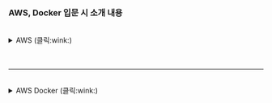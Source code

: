 ### AWS,  Docker 입문 시 소개 내용
<br>

<details>
    <summary> AWS (클릭:wink:) </summary> 
<br>

- 캡처 : window + shift + s   
<br>

- aws azure gcp 비교   
  한 브라우저에 동시 접속 불가   
  창 2개 띄우기(다른 브라우저, 시크릿모드 등)   
<br>

- AWS Service   
1. billing   
   - 결제 - 청구서 - 틈틈히 확인(18h~24h 후 최신화)   
   - 기본설정 - 청구서 설정 - 프리 티어 사용량 알림 받기, 결제 알림 받기 check   
   - Cost Management - Budgets - 예산 생성 후 사용   

2. IAM   
   - 실무에서는 root에서 한 사용자를 만드는데 권한(AdministratorAccess) 주고 'admin'(예시)으로서 활동시키다가 문제 생기면 그 사용자를 삭제   
   - 'admin' 계정은 billing 권한만 없음, root 계정에 준하는 권한 소유    
   - MFA 할당 (root계정은 설정 비추, 폰 교체/분실 시 복구 어려움)   
   - 사용자 - 권한 주기 - 직접 연결(AmazonEC2FullAccess 이면 다 가능)   
     회사에서는 그룹 생성 후 그 그룹에 연결   

3. EC2
   - check the region
   - 리소스 - '보안그룹 = 0' 이면 안 됨   
     (기본으로 부여되는 default는 절대 삭제하면 안됨)
   - 인스턴스 : 클라우드의 가상서버   
   - 이미지 : 운영체계(OS)   
   - 인스턴스 시작   
     - 이름 설정 : 아무거나   
     - OS이미지 : Ubuntu, 프리티어   
     - 인스턴스 유형 : t2.micro   
     - 키 페어(로그인) : 생성하기 (pem 파일 위치 확인 중요)   

   - 인스턴스 사용법 3가지   
     (해당 인스턴스 접속 후 '연결' 클릭)   
    1. web socket 방식의 접속   
       - 상단) EC2 인스턴스 연결   
       - 연결   
       - cmd
       ```
         $ sudo apt -y update   
       ```

    2. SSH 클라이언트 사용
       - 상단) SSH 클라이언트
       - pem있는 파일 위치에서 ssh 복사하여 실행
       - cmd   
       ```   
         $ sudo apt -y update   
         $ sudo apt -y upgrade   
         $ sudo apt -y install nginx   
         $ sudo systemctl status nginx   
       ```   
       <br>
       
       - 처음 만들 때 보안그룹 생성 시 HTTP 선택 가능, 미선택 시 아래 실시)   
       - ssh(secure shell)를 사용해서 접속 후 scp(secure copy) 설치하여 사용   
       - 인스턴스 → 퍼블릭 IPv4 주소 접근 시 **방화벽**으로 인해 접근 불가
       - 중간 보안 탭 → 보안그룹 접속 → 인바운드 규칙 편집 → HTTP(유형), Anywhere-IPv4 → 규칙 저장
       <br>
       
       - 인스턴스 이미지(OS) 생성
         - 해당 인스턴스 종료(삭제)
         - 더 큰 용량의 인스턴스에 이전 만들었던 이미지를 설치 (기존 이미지 안에 있는 nginx 남아있으므로 타작업 필요없음
         - 해당 인스턴스 우클릭 → 이미지 및 켐플릿 → 이미지 생성

    3. mobaxterm 다운로드   
       - session → ssh → Advanced SSH settings   
         - hostname : 인스턴스 퍼블릭 ip   
         - Specifty username : ubuntu    
         - 해당 인스턴스 연결 - EC2 인스턴스 연결 - 사용자 이름 - 입력
         - use private key : pem 파일 찾기   
<br>

4. S3 (Simple Storage Service) : 웹 하드디스크

5. RDS
</details>
<br><br>

* * *
<br>

<details>
    <summary> AWS Docker (클릭:wink:) </summary> 
<br>


MSA(Micro Service Architecture)  ←→   Monolithic   
MSA를 구현하기 위한 docker / container   

- 중요 링크 (docker.com 으로 접속하면 아래 두 링크 나옴)   
  - hub.docker.com   
  - docs.docker.com   

- docs.docker.com 접속   
  - home → Download and install → 펭귄 (Install Docker Desktop on Linux)   

- 우리가 필요한 것은 Docker Desktop이 아니라 Docker Engine 설치 필요
- 'Docker Engine' 검색 후 좌측 배너 참고   
  - Docker Engine → Install → Ubuntu → OS requirement에서 Ubuntu 종류 확인   
- terminal
    ``` 
    [Ubuntu 종류 확인]
    $ cd /etc
    $ sudo cat os-release
    또는
    $ sudo uname -a
    또는
    $ sudo uname -r

    [참고 - CentOS]
    $ cat /etc/**-release
    ```
- Installation methods → Set up the repository, Install Docker Engine
사이트 - terminal 번갈아 복붙
지금 ubuntu ec2 인스턴스에 docker engine 설치하려함
- OS requirement에서 Ubuntu 종류 확인 후
  Set up the repository 고대로 따라하기
  Install Docker Engine 도 따라하기 (2번 Latest 설치)
 docker engine 설치 완료
 
```
[도커 / 컨테이너 명령어 확인]
$ sudo docker --help
또는 $ sudo docker -h

[위에서 나온 명령어 세부사항 보기 ex. run]
$ sudo docker run --help

[docker 상태 확인]
$ sudo systemctl status docker
$ sudo systemctl stop docker
$ sudo systemctl start docker

[컨테이너에 ubuntu pull하여 사용]
$ sudo docker  run -it ubuntu bash

[실행 중인 목록, 컨테이너id 확인]
$ sudo docker ps

[모든 process 확인 (끝난 것 포함)]
(실행한 컨테이너 history)
$ sudo docker ps -a

$ sudo docker ps -aq

[pull한 images 확인]
$ sudo docker images

[컨테이너 지우기
(id 2자리씩만 입력해도 됨)
$ sudo docker rm 컨테이너id
(전부 지우기)
$ sudo docker rm `sudo docker ps -aq`

[이미지 지우기]
(id 2자리씩만 입력해도 됨)
$ sudo docker rmi 이미지id

[컨테이너 강제 죽이기]
$ sudo docker rm -f 컨테이너id

[이미지 강제 죽이기]
$ sudo docker rmi -f 이미지id

컨테이너 안에서 밖으로 나갈 때 방법 2가지
1. ctrl 누른 상태에서 P  Q    (컨테이너 실행 중 밖으로 나옴, 후에 다시 들어가기 위해)
2. $ exit    (컨테이너 종료시키면서 나옴)

[컨테이너 밖에서 안으로 들어갈 때 방법]
$ sudo dockerc -it 컨테이너id bash


sudo docker run hello-world
이거 실행할 때마다 이미지 생성됨
컨테이너는 1번만 생성됨

* 컨테이너?
독립된 실행환경 (+ 실행 프로그램)
컨테이너는 가볍다(lightweight), == 꼭 필요한 files만 존재
이미지가 있어야 컨데이너 생성 가능
ubuntu는 실행 코드라고 생각

아래 전체를 담고 있는 EC2 존재, 그 안에
etc 하드웨어 위에 ubuntu 라는 os 존재, 그 위에 docker engine 설치(nginx 여러 개 설치 가능)

[nginx를 컨테이터로 띄우고, 외부(PC)에서 접속 가능]
$ sudo docker run -d -p 80:80 nginx
$ sudo docker exec -it 컨테이너id bash



sudo docker exec nginx컨테이너id bash
nginx 접속 후
cd /usr/share/nginx/html
cat >> welcome.html
ctrl d 하고 나오기

필요한 file을 컨테이터 안으로 카피, 컨테이너로부터 밖으로 카피 가능

[컨테이너 안으로 copy]
(ubuntu에서 파일 생성 후, 파일 생성 시 root 에서 하지 않도록 주의)
$ sudo docker cp ./welcome2.html 컨테이너id:/usr/share/nginx/html/.



- 또 다른 nginx 실행, 즉 web server n개 실행하고 싶을 때
ubuntu (도커 호스트 : 도커 엔진이 설치된 서버)
도커 엔진은 도커 명령어 (ex. docker run, docker cp, docker exec)
도커 명령어를 실행하는 패키지(시스템)

(도커호스트의 호스트번호 : 생성된 컨테이너에 기본적으로 부여된 포트번호)
$ sudo docker run -d -p 8000:80 nginx
$ sudo docker run -d -p 9000:80 nginx



- mysql 설치
docker run --name some-mysql -e MYSQL_ROOT_PASSWORD=my-secret-pw -d mysql:tag

sudo docker run -e MYSQL_ROOT_PASSWORD=1234 -d mysql

--name some-mysql : 해도 되고 안해도됨 (이름 설정)

$ sudo docker run -e MYSQL_ROOT_PASSWORD=1234 -p 3306:3306 -d mysql
$ sudo docker ps
(mysql 돌고 있는것 확인)
(root로 접근하는 것 가능함)

- mysql workbench
connection 생성
 - hostname : 퍼블릭 ip

$ sudo docker exec -it <mysql_container_ID> mysql -u root -p
$ password 입력
(mysql 진입)

(1) 외부에서 mysql 접근하려면 root로는 접근이 안되니
사용자 만드는 단계가 필요함
(2) /etc/mysql/mysql.conf

(1)
mysql> create user 'host' identified by 'host1234';
mysql> grant all privileges on *.* to 'host';
mysql> flush privileges;
mysql> quit;

(2)
mysql 실행 중인 인스턴스 보안그룹에서 3306 포트 열어두기
$ sudo docker exec -it <container ID> bash

[mysql 삭제]
$ sudo docker ps
$ sudo docker rm <mysql container ID>
```


ubuntu, nginx, mysql, hello-world 실행 명령어 암기
    
</details>
<br><br>
